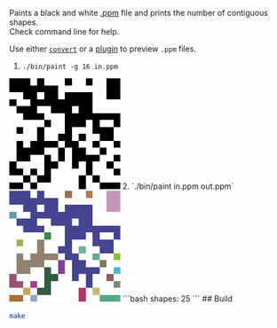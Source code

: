 Paints a black and white [.ppm](https://en.wikipedia.org/wiki/Netpbm#PPM_example)
file and prints the number of contiguous shapes.  
Check command line for help.

Use either [`convert`](https://imagemagick.org/script/convert.php) or a
[plugin](https://marketplace.visualstudio.com/items?itemName=ngtystr.ppm-pgm-viewer-for-vscode)
to preview `.ppm` files.

1. `./bin/paint -g 16 in.ppm`  
<img src="./in.png" width=200 style="image-rendering: pixelated">
2. `./bin/paint in.ppm out.ppm`  
<img src="./out.png" width=200 style="image-rendering: pixelated">
```bash
shapes: 25
```
## Build

```bash
make
```

